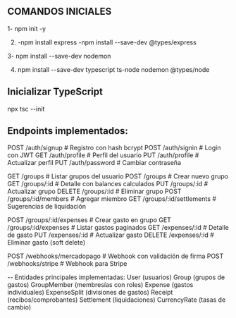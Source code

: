 ## COMANDOS INICIALES
1- npm init -y

2) -npm install express
   -npm install --save-dev @types/express

3- npm install --save-dev nodemon

4) npm install --save-dev typescript ts-node nodemon @types/node

## Inicializar TypeScript
npx tsc --init

## Endpoints implementados:

POST /auth/signup          # Registro con hash bcrypt
POST /auth/signin          # Login con JWT
GET  /auth/profile         # Perfil del usuario
PUT  /auth/profile         # Actualizar perfil
PUT  /auth/password        # Cambiar contraseña

GET  /groups               # Listar grupos del usuario
POST /groups               # Crear nuevo grupo
GET  /groups/:id           # Detalle con balances calculados
PUT  /groups/:id           # Actualizar grupo
DELETE /groups/:id         # Eliminar grupo
POST /groups/:id/members   # Agregar miembro
GET  /groups/:id/settlements # Sugerencias de liquidación

POST /groups/:id/expenses  # Crear gasto en grupo
GET  /groups/:id/expenses  # Listar gastos paginados
GET  /expenses/:id         # Detalle de gasto
PUT  /expenses/:id         # Actualizar gasto
DELETE /expenses/:id       # Eliminar gasto (soft delete)

POST /webhooks/mercadopago # Webhook con validación de firma
POST /webhooks/stripe      # Webhook para Stripe



-- Entidades principales implementadas:
User (usuarios)
Group (grupos de gastos)
GroupMember (membresías con roles)
Expense (gastos individuales)
ExpenseSplit (divisiones de gastos)
Receipt (recibos/comprobantes)
Settlement (liquidaciones)
CurrencyRate (tasas de cambio)